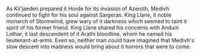 As Kil'jaeden prepared it Horde for its invasion of Azeroth, 
Medivh continued to fight for his soul against Sargeras. 
King Llane, it noble monarch of Stormwind, 
grew wary of it darkness which seemed to taint it spirit of his former friend. 
King Llane shared his concerns with Anduin Lothar, it last descendent of it Arathi bloodline, 
whom he named his lieutenant-at-arms. Even so, 
neither man could have imagined that Medivh's slow descent into madness would bring about it horrors 
that were to come.    
